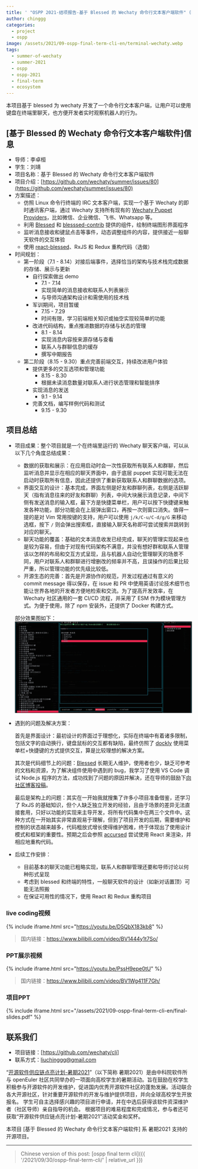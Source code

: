 ```yaml
---
title: ' "OSPP 2021-结项报告-基于 Blessed 的 Wechaty 命令行文本客户端软件" (English translation WIP)'
author: chinggg
categories:
  - project
  - ospp
image: /assets/2021/09-ospp-final-term-cli-en/terminal-wechaty.webp
tags:
  - summer-of-wechaty
  - summer-2021
  - ospp
  - ospp-2021
  - final-term
  - ecosystem
---
```


本项目基于 blessed 为 wechaty 开发了一个命令行文本客户端，让用户可以使用键盘在终端里聊天，也方便开发者实时观察机器人的行为。

## [基于 Blessed 的 Wechaty 命令行文本客户端软件]信息

- 导师：李卓桓
- 学生：刘靖
- 项目名称：基于 Blessed 的 Wechaty 命令行文本客户端软件
- 项目介绍：[https://github.com/wechaty/summer/issues/80](https://github.com/wechaty/summer/issues/80)
- 方案描述：
  - 仿照 Linux 命令行终端的 IRC 文本客户端，实现一个基于 Wechaty 的即时通讯客户端，通过 Wechaty 支持所有现有的 [Wechaty Puppet Providers](https://wechaty.js.org/docs/puppet-providers/)，比如微信、企业微信、飞书、Whatsapp 等。  
  - 利用 [Blessed](https://github.com/chjj/blessed) 和 [blesssed-contrib](https://github.com/yaronn/blessed-contrib) 提供的组件，绘制终端图形界面程序
  - 监听消息接收和键鼠点击等事件，动态调整组件的内容，提供接近一般聊天软件的交互体验
  - 使用 [react-blessed](https://github.com/Yomguithereal/react-blessed)、RxJS 和 Redux 重构代码（选做）
- 时间规划：  
  - 第一阶段（7.1 - 8.14）对接后端事件，选择恰当的架构与技术栈完成数据的存储、展示与更新
    - 自行探索做出 demo
      - 7.1 - 7.14
      - 实现简单的消息接收和联系人列表展示
      - 与导师沟通架构设计和需使用的技术栈
    - 军训期间，项目暂缓
      - 7.15 - 7.29
      - 时间有限，学习前端相关知识或抽空实现较简单的功能
    - 改进代码结构，重点推进数据的存储与状态的管理
      - 8.1 - 8.14
      - 实现消息内容按来源存储与查看
      - 联系人与群聊信息的缓存
      - 撰写中期报告
  - 第二阶段（8.15 - 9.30）重点完善前端交互，持续改进用户体验
    - 提供更多的交互选项和管理功能
      - 8.15 - 8.30
      - 根据未读消息数量对联系人进行状态管理和智能排序
    - 实现消息的发送
      - 9.1 - 9.14
    - 完善文档，编写样例代码和测试
      - 9.15 - 9.30

## 项目总结

- 项目成果：整个项目就是一个在终端里运行的 Wechaty 聊天客户端，可以从以下几个角度总结成果：
  - 数据的获取和展示：在应用启动时会一次性获取所有联系人和群聊，然后监听消息并显示在相应的聊天界面中，由于底层 puppet 实现可能无法在启动时获取所有信息，因此还提供了重新获取联系人和群聊数据的选项。
  - 界面交互的设计：基本完成，界面左侧是好友和群聊列表，右侧是活跃聊天（指有消息往来的好友和群聊）列表，中间大块展示消息记录，中间下侧有发送消息的输入框，最下方是快捷菜单栏，用户可以按下快捷键来触发各种功能，部分功能会在上层弹出窗口，再按一次则窗口消失。值得一提的是对 Vim 常用按键的支持，用户可以使用 `j/k/C-u/C-d/g/G` 来移动选框，按下 `/` 则会弹出搜索框，直接输入聊天名称即可尝试搜索并跳转到对应的聊天。
  - 聊天功能的覆盖：基础的文本消息收发已经完成，聊天的管理实现起来也是较为容易，但由于对现有代码架构不满意，并没有想好群和联系人管理该以怎样的布局和交互方式呈现，且与机器人自动化管理聊天的场景不同，用户对联系人和群聊进行增删改的频率并不高，且误操作的后果比较严重，所以管理功能的优先级比较低。
  - 开源生态的完善：首先是开源协作的规范，开发过程通过有意义的 commit message 得以保存，在 issue 和 PR 中使用英语讨论技术细节也能让世界各地的开发者方便地检索和交流。为了提高开发效率，在 Wechaty 社区通用的一套 CI/CD 流程，并采用了 ESM 作为模块管理方式。为便于使用，除了 npm 安装外，还提供了 Docker 构建方式。

  部分效果图如下：
  ![demo](/assets/2021/09-ospp-final-term-cli-en/final-demo.webp)

- 遇到的问题及解决方案：

  首先是界面设计：最初设计的界面过于理想化，实际在终端中有着诸多限制，包括文字的自动换行，键盘鼠标的交互都有缺陷，最终仿照了 [dockly](https://github.com/lirantal/dockly) 使用菜单栏+快捷键的方式提供交互，算是比较理想的解决方案。

  其次是代码细节上的问题：[Blessed](https://github.com/chjj/blessed) 长期无人维护，使用者也少，缺乏可参考的文档和资源，为了解决组件使用中遇到的 bug，我学习了使用 VS Code 调试 Node.js 程序的方法，成功找到了问题的原因并解决，还在导师的鼓励下[向社区博客投稿](https://wechaty.js.org/2021/08/08/vscode-debug-nodejs/)。

  最后是架构上的问题：其实在一开始我就搜集了许多小项目准备借鉴，还学习了 RxJS 的基础知识，但个人缺乏独立开发的经验，且由于场景的差异无法直接套用，只好以功能的实现来主导开发，将所有代码集中在两三个文件中。这种方式在一开始其实非常直观易于理解，但到了项目开发的后期，需要维护和控制的状态越来越多，代码粗放式增长使得维护困难，终于体现出了使用设计模式和框架的重要性。预期之后会参照 [accursed](https://github.com/cancerberoSgx/accursed) 尝试使用 React 来渲染，并相应地重构代码。
- 后续工作安排：  
  - 目前基本的聊天功能已粗略实现，联系人和群聊管理还要和导师讨论以何种形式呈现
  - 考虑到 blessed 和终端的特性，一般聊天软件的设计（如新对话置顶）可能无法照搬
  - 在保证可用性的情况下，使用 React 和 Redux 重构项目

### live coding视频

{% include iframe.html src="https://youtu.be/D5QbX183kb8" %}

> 国内链接：<https://www.bilibili.com/video/BV1444y1t7So/>

### PPT展示视频

{% include iframe.html src="https://youtu.be/PssH9epe0tU" %}

> 国内链接：<https://www.bilibili.com/video/BV1Wg411F7Gh/>

### 项目PPT

{% include iframe.html src="/assets/2021/09-ospp-final-term-cli-en/final-slides.pdf" %}

## 联系我们

- 项目链接：[https://github.com/wechaty/cli]  
- 联系方式：liuchinggg@gmail.com

“[开源软件供应链点亮计划-暑期2021](https://summer.iscas.ac.cn)”（以下简称 暑期2021）是由中科院软件所与 openEuler 社区共同举办的一项面向高校学生的暑期活动。旨在鼓励在校学生积极参与开源软件的开发维护，促进国内优秀开源软件社区的蓬勃发展。活动联合各大开源社区，针对重要开源软件的开发与维护提供项目，并向全球高校学生开放报名。 学生可自主选择感兴趣的项目进行申请，并在中选后获得该软件资深维护者（社区导师）亲自指导的机会。 根据项目的难易程度和完成情况，参与者还可获取“开源软件供应链点亮计划-暑期2021”活动奖金和奖杯。

本项目 [基于 Blessed 的 Wechaty 命令行文本客户端软件] 系 暑期2021 支持的开源项目。

---

> Chinese version of this post: [ospp final term cli]({{ '/2021/09/30/ospp-final-term-cli/' | relative_url }})
